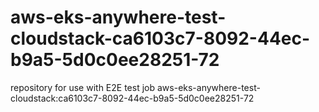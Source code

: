 # aws-eks-anywhere-test-cloudstack-ca6103c7-8092-44ec-b9a5-5d0c0ee28251-72
repository for use with E2E test job aws-eks-anywhere-test-cloudstack:ca6103c7-8092-44ec-b9a5-5d0c0ee28251-72
